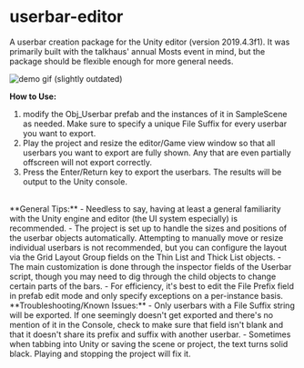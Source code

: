 # userbar-editor
A userbar creation package for the Unity editor (version 2019.4.3f1).  It was primarily built with the talkhaus' annual Mosts event in mind, but the package should be flexible enough for more general needs.

![demo gif (slightly outdated)](https://cdn.discordapp.com/attachments/583710218316415009/757856258329149540/userbarTool.gif)

**How to Use:** 
1. modify the Obj_Userbar prefab and the instances of it in SampleScene as needed.  Make sure to specify a unique File Suffix for every userbar you want to export.
2. Play the project and resize the editor/Game view window so that all userbars you want to export are fully shown. Any that are even partially offscreen will not export correctly.
3. Press the Enter/Return key to export the userbars. The results will be output to the Unity console.

<br />
**General Tips:**
- Needless to say, having at least a general familiarity with the Unity engine and editor (the UI system especially) is recommended.
- The project is set up to handle the sizes and positions of the userbar objects automatically.  Attempting to manually move or resize individual userbars is not recommended, but you can configure the layout via the Grid Layout Group fields on the Thin List and Thick List objects.
- The main customization is done through the inspector fields of the Userbar script, though you may need to dig through the child objects to change certain parts of the bars.
- For efficiency, it's best to edit the File Prefix field in prefab edit mode and only specify exceptions on a per-instance basis.

<br />
**Troubleshooting/Known Issues:**
- Only userbars with a File Suffix string will be exported. If one seemingly doesn't get exported and there's no mention of it in the Console, check to make sure that field isn't blank and that it doesn't share its prefix and suffix with another userbar.
- Sometimes when tabbing into Unity or saving the scene or project, the text turns solid black.  Playing and stopping the project will fix it.
